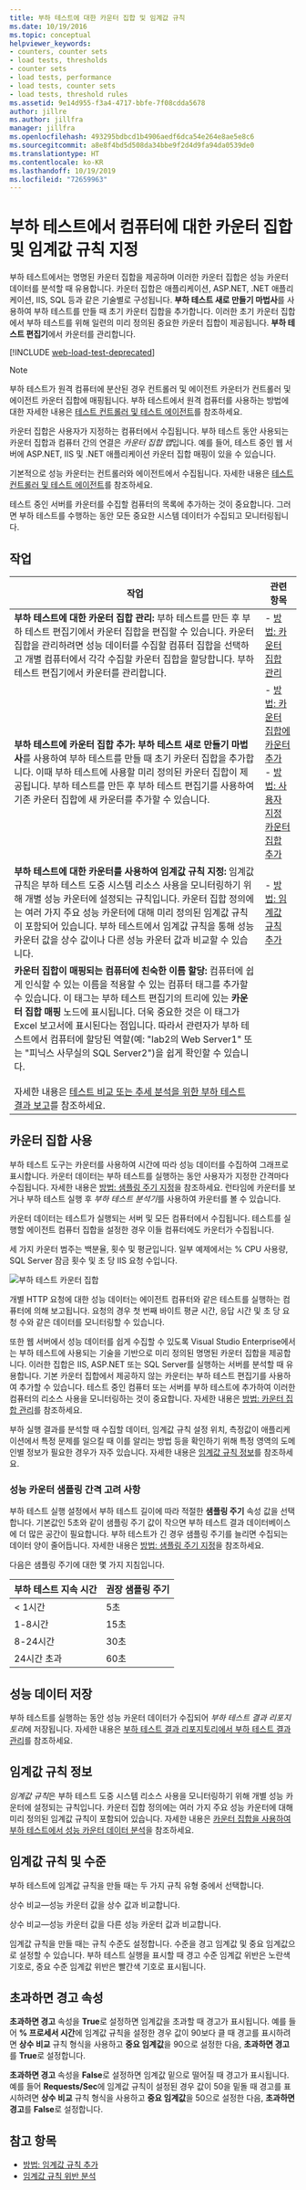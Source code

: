 ```yaml
---
title: 부하 테스트에 대한 카운터 집합 및 임계값 규칙
ms.date: 10/19/2016
ms.topic: conceptual
helpviewer_keywords:
- counters, counter sets
- load tests, thresholds
- counter sets
- load tests, performance
- load tests, counter sets
- load tests, threshold rules
ms.assetid: 9e14d955-f3a4-4717-bbfe-7f08cdda5678
author: jillre
ms.author: jillfra
manager: jillfra
ms.openlocfilehash: 493295bdbcd1b4906aedf6dca54e264e8ae5e8c6
ms.sourcegitcommit: a8e8f4bd5d508da34bbe9f2d4d9fa94da0539de0
ms.translationtype: HT
ms.contentlocale: ko-KR
ms.lasthandoff: 10/19/2019
ms.locfileid: "72659963"
---
```

# <a name="specify-counter-sets-and-threshold-rules-for-computers-in-a-load-test"></a>부하 테스트에서 컴퓨터에 대한 카운터 집합 및 임계값 규칙 지정

부하 테스트에서는 명명된 카운터 집합을 제공하며 이러한 카운터 집합은 성능 카운터 데이터를 분석할 때 유용합니다. 카운터 집합은 애플리케이션, ASP.NET, .NET 애플리케이션, IIS, SQL 등과 같은 기술별로 구성됩니다. **부하 테스트 새로 만들기 마법사**를 사용하여 부하 테스트를 만들 때 초기 카운터 집합을 추가합니다. 이러한 초기 카운터 집합에서 부하 테스트를 위해 일련의 미리 정의된 중요한 카운터 집합이 제공됩니다. **부하 테스트 편집기**에서 카운터를 관리합니다.

[!INCLUDE [web-load-test-deprecated](includes/web-load-test-deprecated.md)]

> [!NOTE]
> 부하 테스트가 원격 컴퓨터에 분산된 경우 컨트롤러 및 에이전트 카운터가 컨트롤러 및 에이전트 카운터 집합에 매핑됩니다. 부하 테스트에서 원격 컴퓨터를 사용하는 방법에 대한 자세한 내용은 [테스트 컨트롤러 및 테스트 에이전트](configure-test-agents-and-controllers-for-load-tests.md)를 참조하세요.

카운터 집합은 사용자가 지정하는 컴퓨터에서 수집됩니다. 부하 테스트 동안 사용되는 카운터 집합과 컴퓨터 간의 연결은 *카운터 집합 맵*입니다. 예를 들어, 테스트 중인 웹 서버에 ASP.NET, IIS 및 .NET 애플리케이션 카운터 집합 매핑이 있을 수 있습니다.

기본적으로 성능 카운터는 컨트롤러와 에이전트에서 수집됩니다. 자세한 내용은 [테스트 컨트롤러 및 테스트 에이전트](configure-test-agents-and-controllers-for-load-tests.md)를 참조하세요.

테스트 중인 서버를 카운터를 수집할 컴퓨터의 목록에 추가하는 것이 중요합니다. 그러면 부하 테스트를 수행하는 동안 모든 중요한 시스템 데이터가 수집되고 모니터링됩니다.

## <a name="tasks"></a>작업

|작업|관련 항목|
|-|-----------------------|
|**부하 테스트에 대한 카운터 집합 관리:** 부하 테스트를 만든 후 부하 테스트 편집기에서 카운터 집합을 편집할 수 있습니다. 카운터 집합을 관리하려면 성능 데이터를 수집할 컴퓨터 집합을 선택하고 개별 컴퓨터에서 각각 수집할 카운터 집합을 할당합니다. 부하 테스트 편집기에서 카운터를 관리합니다.|-   [방법: 카운터 집합 관리](../test/how-to-manage-counter-sets-using-the-load-test-editor.md)|
|**부하 테스트에 카운터 집합 추가:** **부하 테스트 새로 만들기 마법사**를 사용하여 부하 테스트를 만들 때 초기 카운터 집합을 추가합니다. 이때 부하 테스트에 사용할 미리 정의된 카운터 집합이 제공됩니다. 부하 테스트를 만든 후 부하 테스트 편집기를 사용하여 기존 카운터 집합에 새 카운터를 추가할 수 있습니다.|-   [방법: 카운터 집합에 카운터 추가](../test/how-to-add-counters-to-counter-sets-using-the-load-test-editor.md)<br />-   [방법: 사용자 지정 카운터 집합 추가](../test/how-to-add-custom-counter-sets-using-the-load-test-editor.md)|
|**부하 테스트에 대한 카운터를 사용하여 임계값 규칙 지정:** 임계값 규칙은 부하 테스트 도중 시스템 리소스 사용을 모니터링하기 위해 개별 성능 카운터에 설정되는 규칙입니다. 카운터 집합 정의에는 여러 가지 주요 성능 카운터에 대해 미리 정의된 임계값 규칙이 포함되어 있습니다. 부하 테스트에서 임계값 규칙을 통해 성능 카운터 값을 상수 값이나 다른 성능 카운터 값과 비교할 수 있습니다.|-   [방법: 임계값 규칙 추가](../test/how-to-add-a-threshold-rule-using-the-load-test-editor.md)|
|**카운터 집합이 매핑되는 컴퓨터에 친숙한 이름 할당:** 컴퓨터에 쉽게 인식할 수 있는 이름을 적용할 수 있는 컴퓨터 태그를 추가할 수 있습니다. 이 태그는 부하 테스트 편집기의 트리에 있는 **카운터 집합 매핑** 노드에 표시됩니다. 더욱 중요한 것은 이 태그가 Excel 보고서에 표시된다는 점입니다. 따라서 관련자가 부하 테스트에서 컴퓨터에 할당된 역할(예: "lab2의 Web Server1" 또는 "피닉스 사무실의 SQL Server2")을 쉽게 확인할 수 있습니다.<br /><br /> 자세한 내용은 [테스트 비교 또는 추세 분석을 위한 부하 테스트 결과 보고](../test/compare-load-test-results.md)를 참조하세요.||

## <a name="use-counter-sets"></a>카운터 집합 사용

부하 테스트 도구는 카운터를 사용하여 시간에 따라 성능 데이터를 수집하여 그래프로 표시합니다. 카운터 데이터는 부하 테스트를 실행하는 동안 사용자가 지정한 간격마다 수집됩니다. 자세한 내용은 [방법: 샘플링 주기 지정](../test/how-to-specify-the-sample-rate-for-a-load-test.md)을 참조하세요. 런타임에 카운터를 보거나 부하 테스트 실행 후 *부하 테스트 분석기*를 사용하여 카운터를 볼 수 있습니다.

카운터 데이터는 테스트가 실행되는 서버 및 모든 컴퓨터에서 수집됩니다. 테스트를 실행할 에이전트 컴퓨터 집합을 설정한 경우 이들 컴퓨터에도 카운터가 수집됩니다.

세 가지 카운터 범주는 백분율, 횟수 및 평균입니다. 일부 예제에서는 % CPU 사용량, SQL Server 잠금 횟수 및 초 당 IIS 요청 수입니다.

![부하 테스트 카운터 집합](../test/media/loadtestcountersets.png)

개별 HTTP 요청에 대한 성능 데이터는 에이전트 컴퓨터와 같은 테스트를 실행하는 컴퓨터에 의해 보고됩니다. 요청의 경우 첫 번째 바이트 평균 시간, 응답 시간 및 초 당 요청 수와 같은 데이터를 모니터링할 수 있습니다.

또한 웹 서버에서 성능 데이터를 쉽게 수집할 수 있도록 Visual Studio Enterprise에서는 부하 테스트에 사용되는 기술을 기반으로 미리 정의된 명명된 카운터 집합을 제공합니다. 이러한 집합은 IIS, ASP.NET 또는 SQL Server를 실행하는 서버를 분석할 때 유용합니다. 기본 카운터 집합에서 제공하지 않는 카운터는 부하 테스트 편집기를 사용하여 추가할 수 있습니다. 테스트 중인 컴퓨터 또는 서버를 부하 테스트에 추가하여 이러한 컴퓨터의 리소스 사용을 모니터링하는 것이 중요합니다. 자세한 내용은 [방법: 카운터 집합 관리](../test/how-to-manage-counter-sets-using-the-load-test-editor.md)를 참조하세요.

부하 실행 결과를 분석할 때 수집할 데이터, 임계값 규칙 설정 위치, 측정값이 애플리케이션에서 특정 문제를 일으킬 때 이를 알리는 방법 등을 확인하기 위해 특정 영역의 도메인별 정보가 필요한 경우가 자주 있습니다. 자세한 내용은 [임계값 규칙 정보](#about-threshold-rules)를 참조하세요.

### <a name="performance-counter-sampling-interval-considerations"></a>성능 카운터 샘플링 간격 고려 사항

부하 테스트 실행 설정에서 부하 테스트 길이에 따라 적절한 **샘플링 주기** 속성 값을 선택합니다. 기본값인 5초와 같이 샘플링 주기 값이 작으면 부하 테스트 결과 데이터베이스에 더 많은 공간이 필요합니다. 부하 테스트가 긴 경우 샘플링 주기를 늘리면 수집되는 데이터 양이 줄어듭니다. 자세한 내용은 [방법: 샘플링 주기 지정](../test/how-to-specify-the-sample-rate-for-a-load-test.md)을 참조하세요.

다음은 샘플링 주기에 대한 몇 가지 지침입니다.

|부하 테스트 지속 시간|권장 샘플링 주기|
|-|-----------------------------|
|\< 1시간|5초|
|1-8시간|15초|
|8-24시간|30초|
|24시간 초과|60초|

## <a name="store-performance-data"></a>성능 데이터 저장

부하 테스트를 실행하는 동안 성능 카운터 데이터가 수집되어 *부하 테스트 결과 리포지토리*에 저장됩니다. 자세한 내용은 [부하 테스트 결과 리포지토리에서 부하 테스트 결과 관리](../test/manage-load-test-results-in-the-load-test-results-repository.md)를 참조하세요.

## <a name="about-threshold-rules"></a>임계값 규칙 정보

*임계값 규칙*은 부하 테스트 도중 시스템 리소스 사용을 모니터링하기 위해 개별 성능 카운터에 설정되는 규칙입니다. 카운터 집합 정의에는 여러 가지 주요 성능 카운터에 대해 미리 정의된 임계값 규칙이 포함되어 있습니다. 자세한 내용은 [카운터 집합을 사용하여 부하 테스트에서 성능 카운터 데이터 분석](../test/specify-counter-sets-and-threshold-rules-for-load-testing.md)을 참조하세요.

## <a name="threshold-rules-and-levels"></a>임계값 규칙 및 수준

부하 테스트에 임계값 규칙을 만들 때는 두 가지 규칙 유형 중에서 선택합니다.

상수 비교&mdash;성능 카운터 값을 상수 값과 비교합니다.

상수 비교&mdash;성능 카운터 값을 다른 성능 카운터 값과 비교합니다.

임계값 규칙을 만들 때는 규칙 수준도 설정합니다. 수준을 경고 임계값 및 중요 임계값으로 설정할 수 있습니다. 부하 테스트 실행을 표시할 때 경고 수준 임계값 위반은 노란색 기호로, 중요 수준 임계값 위반은 빨간색 기호로 표시됩니다.

## <a name="the-alert-if-over-property"></a>초과하면 경고 속성

**초과하면 경고** 속성을 **True**로 설정하면 임계값을 초과할 때 경고가 표시됩니다. 예를 들어 **% 프로세서 시간**에 임계값 규칙을 설정한 경우 값이 90보다 클 때 경고를 표시하려면 **상수 비교** 규칙 형식을 사용하고 **중요 임계값**을 90으로 설정한 다음, **초과하면 경고**를 **True**로 설정합니다.

**초과하면 경고** 속성을 **False**로 설정하면 임계값 밑으로 떨어질 때 경고가 표시됩니다. 예를 들어 **Requests/Sec**에 임계값 규칙이 설정된 경우 값이 50을 밑돌 때 경고를 표시하려면 **상수 비교** 규칙 형식을 사용하고 **중요 임계값**을 50으로 설정한 다음, **초과하면 경고**를 **False**로 설정합니다.

## <a name="see-also"></a>참고 항목

- [방법: 임계값 규칙 추가](../test/how-to-add-a-threshold-rule-using-the-load-test-editor.md)
- [임계값 규칙 위반 분석](../test/analyze-threshold-rule-violations-in-load-tests.md)